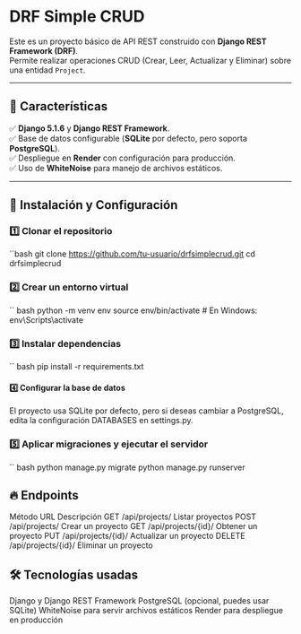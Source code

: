 # DRF Simple CRUD  

Este es un proyecto básico de API REST construido con **Django REST Framework (DRF)**.  
Permite realizar operaciones CRUD (Crear, Leer, Actualizar y Eliminar) sobre una entidad `Project`.  

---

## 📌 Características  

✅ **Django 5.1.6** y **Django REST Framework**.  
✅ Base de datos configurable (**SQLite** por defecto, pero soporta **PostgreSQL**).  
✅ Despliegue en **Render** con configuración para producción.  
✅ Uso de **WhiteNoise** para manejo de archivos estáticos.  

---

## 🚀 Instalación y Configuración  

### 1️⃣ Clonar el repositorio  
``bash
git clone https://github.com/tu-usuario/drfsimplecrud.git
cd drfsimplecrud

### 2️⃣ Crear un entorno virtual
`` bash
python -m venv env
source env/bin/activate  # En Windows: env\Scripts\activate 

### 3️⃣ Instalar dependencias
`` bash
pip install -r requirements.txt

#### 4️⃣ Configurar la base de datos
El proyecto usa SQLite por defecto, pero si deseas cambiar a PostgreSQL, edita la configuración DATABASES en settings.py.

### 5️⃣ Aplicar migraciones y ejecutar el servidor
`` bash
python manage.py migrate
python manage.py runserver

## 🔥 Endpoints

Método	URL	Descripción
GET	/api/projects/	Listar proyectos
POST	/api/projects/	Crear un proyecto
GET	/api/projects/{id}/	Obtener un proyecto
PUT	/api/projects/{id}/	Actualizar un proyecto
DELETE	/api/projects/{id}/	Eliminar un proyecto

## 🛠 Tecnologías usadas

Django y Django REST Framework
PostgreSQL (opcional, puedes usar SQLite)
WhiteNoise para servir archivos estáticos
Render para despliegue en producción

